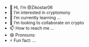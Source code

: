 - 👋 Hi, I’m @Zikostar06
- 👀 I’m interested in cryptomony
- 🌱 I’m currently learning ...
- 💞️ I’m looking to collaborate on crypto
- 📫 How to reach me ...
- 😄 Pronouns: 
- ⚡ Fun fact: ...

<!---
Zikostar06/Zikostar06 is a ✨ special ✨ repository because its `README.md` (this file) appears on your GitHub profile.
You can click the Preview link to take a look at your changes.
--->
